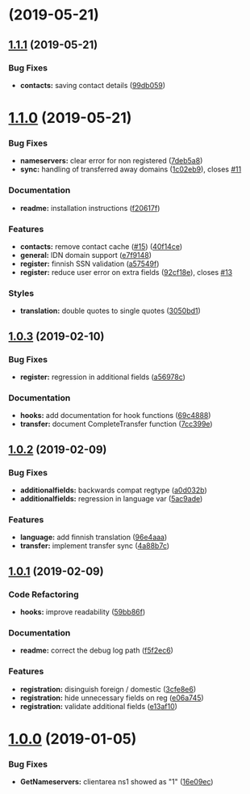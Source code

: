 #  (2019-05-21)



## [1.1.1](https://github.com/tssge/whmcs-ficoraepp/compare/1.1.0...1.1.1) (2019-05-21)


### Bug Fixes

* **contacts:** saving contact details ([99db059](https://github.com/tssge/whmcs-ficoraepp/commit/99db059))



# [1.1.0](https://github.com/tssge/whmcs-ficoraepp/compare/1.0.3...1.1.0) (2019-05-21)


### Bug Fixes

* **nameservers:** clear error for non registered ([7deb5a8](https://github.com/tssge/whmcs-ficoraepp/commit/7deb5a8))
* **sync:** handling of transferred away domains ([1c02eb9](https://github.com/tssge/whmcs-ficoraepp/commit/1c02eb9)), closes [#11](https://github.com/tssge/whmcs-ficoraepp/issues/11)


### Documentation

* **readme:** installation instructions ([f20617f](https://github.com/tssge/whmcs-ficoraepp/commit/f20617f))


### Features

* **contacts:** remove contact cache ([#15](https://github.com/tssge/whmcs-ficoraepp/issues/15)) ([40f14ce](https://github.com/tssge/whmcs-ficoraepp/commit/40f14ce))
* **general:** IDN domain support ([e7f9148](https://github.com/tssge/whmcs-ficoraepp/commit/e7f9148))
* **register:** finnish SSN validation ([a57549f](https://github.com/tssge/whmcs-ficoraepp/commit/a57549f))
* **register:** reduce user error on extra fields ([92cf18e](https://github.com/tssge/whmcs-ficoraepp/commit/92cf18e)), closes [#13](https://github.com/tssge/whmcs-ficoraepp/issues/13)


### Styles

* **translation:** double quotes to single quotes ([3050bd1](https://github.com/tssge/whmcs-ficoraepp/commit/3050bd1))



## [1.0.3](https://github.com/tssge/whmcs-ficoraepp/compare/1.0.2...1.0.3) (2019-02-10)


### Bug Fixes

* **register:** regression in additional fields ([a56978c](https://github.com/tssge/whmcs-ficoraepp/commit/a56978c))


### Documentation

* **hooks:** add documentation for hook functions ([69c4888](https://github.com/tssge/whmcs-ficoraepp/commit/69c4888))
* **transfer:** document CompleteTransfer function ([7cc399e](https://github.com/tssge/whmcs-ficoraepp/commit/7cc399e))



## [1.0.2](https://github.com/tssge/whmcs-ficoraepp/compare/1.0.1...1.0.2) (2019-02-09)


### Bug Fixes

* **additionalfields:** backwards compat regtype ([a0d032b](https://github.com/tssge/whmcs-ficoraepp/commit/a0d032b))
* **additionalfields:** regression in language var ([5ac9ade](https://github.com/tssge/whmcs-ficoraepp/commit/5ac9ade))


### Features

* **language:** add finnish translation ([96e4aaa](https://github.com/tssge/whmcs-ficoraepp/commit/96e4aaa))
* **transfer:** implement transfer sync ([4a88b7c](https://github.com/tssge/whmcs-ficoraepp/commit/4a88b7c))



## [1.0.1](https://github.com/tssge/whmcs-ficoraepp/compare/1.0.0...1.0.1) (2019-02-09)


### Code Refactoring

* **hooks:** improve readability ([59bb86f](https://github.com/tssge/whmcs-ficoraepp/commit/59bb86f))


### Documentation

* **readme:** correct the debug log path ([f5f2ec6](https://github.com/tssge/whmcs-ficoraepp/commit/f5f2ec6))


### Features

* **registration:** disinguish foreign / domestic ([3cfe8e6](https://github.com/tssge/whmcs-ficoraepp/commit/3cfe8e6))
* **registration:** hide unnecessary fields on reg ([e06a745](https://github.com/tssge/whmcs-ficoraepp/commit/e06a745))
* **registration:** validate additional fields ([e13af10](https://github.com/tssge/whmcs-ficoraepp/commit/e13af10))



# [1.0.0](https://github.com/tssge/whmcs-ficoraepp/compare/16e09ec...1.0.0) (2019-01-05)


### Bug Fixes

* **GetNameservers:** clientarea ns1 showed as "1" ([16e09ec](https://github.com/tssge/whmcs-ficoraepp/commit/16e09ec))



